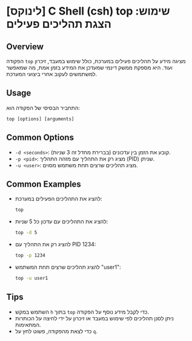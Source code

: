 # [לינוקס] C Shell (csh) top שימוש: הצגת תהליכים פעילים

## Overview
הפקודה `top` מציגה מידע על תהליכים פעילים במערכת, כולל שימוש במעבד, זיכרון ועוד. היא מספקת ממשק דינמי שמעדכן את המידע בזמן אמת, מה שמאפשר למשתמשים לעקוב אחרי ביצועי המערכת.

## Usage
התחביר הבסיסי של הפקודה הוא:
```
top [options] [arguments]
```

## Common Options
- `-d <seconds>`: קובע את הזמן בין עדכונים (בברירת מחדל זה 3 שניות).
- `-p <pid>`: מציג רק את התהליך עם מזהה התהליך (PID) שניתן.
- `-u <user>`: מציג תהליכים שרצים תחת משתמש מסוים.

## Common Examples
- להציג את התהליכים הפעילים במערכת:
  ```bash
  top
  ```

- להציג את התהליכים עם עדכון כל 5 שניות:
  ```bash
  top -d 5
  ```

- להציג רק את התהליך עם PID 1234:
  ```bash
  top -p 1234
  ```

- להציג תהליכים שרצים תחת המשתמש "user1":
  ```bash
  top -u user1
  ```

## Tips
- השתמש במקש `h` בתוך `top` כדי לקבל מידע נוסף על הפקודה.
- ניתן לסנן תהליכים לפי שימוש במעבד או זיכרון על ידי לחיצה על הכותרות המתאימות.
- כדי לצאת מהפקודה, פשוט לחץ על `q`.